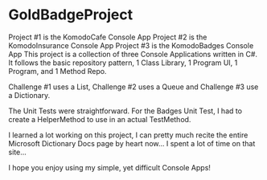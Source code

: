 # GoldBadgeProject
Project #1 is the KomodoCafe Console App
Project #2 is the KomodoInsurance Console App
Project #3 is the KomodoBadges Console App
This project is a collection of three Console Applications written in C#. 
It follows the basic repository pattern, 1 Class Library, 1 Program UI, 1 Program, and 1 Method Repo.

Challenge #1 uses a List, Challenge #2 uses a Queue and Challenge #3 use a Dictionary. 

The Unit Tests were straightforward. For the Badges Unit Test, I had to create a HelperMethod to use in an actual TestMethod.

I learned a lot working on this project, I can pretty much recite the entire Microsoft Dictionary Docs page by heart now... I spent a lot of time on that site...

I hope you enjoy using my simple, yet difficult Console Apps!
